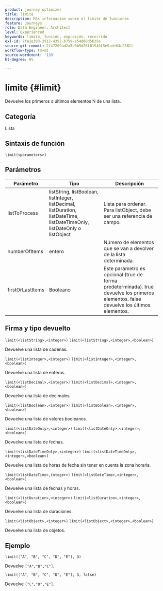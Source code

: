 ```yaml
---
product: journey optimizer
title: límite
description: Más información sobre el límite de funciones
feature: Journeys
role: Data Engineer, Architect
level: Experienced
keywords: límite, función, expresión, recorrido
exl-id: 7fa1e393-2912-4392-b759-e54d08d5635a
source-git-commit: 2f47209ad2a5e5b5d26f01949f5e9ade63c2581f
workflow-type: tm+mt
source-wordcount: '139'
ht-degree: 9%

---
```


# límite {#limit}

Devuelve los primeros o últimos elementos N de una lista.

## Categoría

Lista

## Sintaxis de función

`limit(<parameters>)`

## Parámetros

| Parámetro | Tipo | Descripción |
|-----------|------------------|------------------|
| listToProcess | listString, listBoolean, listInteger, listDecimal, listDuration, listDateTime, listDateTimeOnly, listDateOnly o listObject | Lista para ordenar. Para listObject, debe ser una referencia de campo. |
| numberOfItems | entero | Número de elementos que se van a devolver de la lista determinada. |
| firstOrLastItems | Booleano | Este parámetro es opcional (true de forma predeterminada). true devuelve los primeros elementos. false devuelve los últimos elementos. |

## Firma y tipo devuelto

`limit(<listString>,<integer>)`
`limit(<listString>,<integer>,<boolean>)`

Devuelve una lista de cadenas.

`limit(<listInteger>,<integer>)`
`limit(<listInteger>,<integer>,<boolean>)`

Devuelve una lista de enteros.

`limit(<listDecimal>,<integer>)`
`limit(<listDecimal>,<integer>,<boolean>)`

Devuelve una lista de decimales.

`limit(<listBoolean>,<integer>)`
`limit(<listBoolean>,<integer>,<boolean>)`

Devuelve una lista de valores booleanos.

`limit(<listDateOnly>,<integer>)`
`limit(<listDateOnly>,<integer>,<boolean>)`

Devuelve una lista de fechas.

`limit(<listDateTimeOnly>,<integer>)`
`limit(<listDateTimeOnly>,<integer>,<boolean>)`

Devuelve una lista de horas de fecha sin tener en cuenta la zona horaria.

`limit(<listDateTime>,integer>)`
`limit(<listDateTime>,<integer>,<boolean>)`

Devuelve una lista de fechas y horas.

`limit(<listDuration>,<integer>)`
`limit(<listDuration>,<integer>,<boolean>)`

Devuelve una lista de duraciones.

`limit(<listObject>,<integer>)`
`limit(<listObject>,<integer>,<boolean>)`

Devuelve una lista de objetos.

## Ejemplo

`limit(["A", "B", "C", "D", "E"], 3)`

Devuelve `["A","B","C"]`.

`limit(["A", "B", "C", "D", "E"], 3, false)`

Devuelve `["C","D","E"]`.
